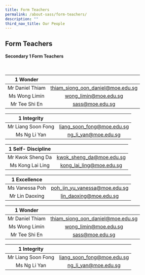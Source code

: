 ```yaml
---
title: Form Teachers
permalink: /about-sass/form-teachers/
description: ""
third_nav_title: Our People
---
```

## Form Teachers

#### Secondary 1 Form Teachers
<br>


| 1 Wonder  |  |
|:---:|:---:|
| Mr Daniel Thiam | thiam_siong_oon_daniel@moe.edu.sg
| Ms Wong Limin | wong_limin@moe.edu.sg 
| Mr Tee Shi En | sass@moe.edu.sg

| 1 Integrity |  |
|:---:|:---:|
| Mr Liang Soon Fong | liang_soon_fong@moe.edu.sg
| Ms Ng Li Yan | ng_li_yan@moe.edu.sg

| 1 Self- Discipline  |  |
|:---:|:---:|
| Mr Kwok Sheng Da | kwok_sheng_da@moe.edu.sg
| Ms Kong Lai Ling | kong_lai_ling@moe.edu.sg


| 1 Excellence |  |
|:---:|:---:|
| Ms Vanessa Poh | poh_jin_yu_vanessa@moe.edu.sg
| Mr Lin Daoxing | lin_daoxing@moe.edu.sg

| 1 Wonder  |  |
|:---:|:---:|
| Mr Daniel Thiam | thiam_siong_oon_daniel@moe.edu.sg
| Ms Wong Limin | wong_limin@moe.edu.sg 
| Mr Tee Shi En | sass@moe.edu.sg

| 1 Integrity |  |
|:---:|:---:|
| Mr Liang Soon Fong | liang_soon_fong@moe.edu.sg
| Ms Ng Li Yan | ng_li_yan@moe.edu.sg


